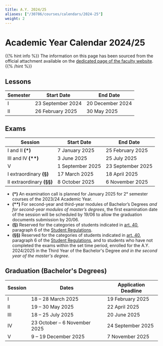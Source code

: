 ```yaml
---
title: A.Y. 2024/25
aliases: ["/30786/courses/calendars/2024-25"]
weight: 2
---
```


# Academic Year Calendar 2024/25

{{% hint info %}}
<i class="fa-solid fa-circle-info" style="color: #74C0FC;"></i> The information on this page has been sourced from the official attachment available on the [dedicated page of the faculty website](https://i3s.web.uniroma1.it/en/programme-calendar).
{{% /hint %}}

## Lessons

| Semester | Start Date        | End Date         |
|----------|-------------------|------------------|
| I        | 23 September 2024 | 20 December 2024 |
| II       | 26 February 2025  | 30 May 2025      |

## Exams

| Session                      | Start Date       | End Date          |
|------------------------------|------------------|-------------------|
| I and II <b>(*)</b>          | 7 January 2025   | 25 February 2025  |
| III and IV <b>(**)</b>       | 3 June 2025      | 25 July 2025      |
| V                            | 1 September 2025 | 23 September 2025 |
| I extraordinary <b>(§)</b>   | 17 March 2025    | 18 April 2025     |
| II extraordinary <b>(§§)</b> | 8 October 2025   | 6 November 2025   |

- **(*)** An examination call is planned for January 2025 for 2° semester courses of the 2023/24 Academic Year.
- **(\*\*)** For second-year and third-year modules of Bachelor’s Degrees _and for second-year modules of master’s degrees_, the first examination date of the session will be scheduled by 19/06 to allow the graduation documents submission by 20/06.
- **(§)** Reserved for the categories of students indicated in [art. 40](https://www.uniroma1.it/en/content/exams), paragraph 6 of the [Student Regulations](https://www.uniroma1.it/en/pagina/student-regulations).
- **(§§)** Reserved for the categories of students indicated in [art. 40](https://www.uniroma1.it/en/content/exams), paragraph 6 of the [Student Regulations](https://www.uniroma1.it/en/pagina/student-regulations), and to students who have not completed the exams within the set time period, enrolled for the A.Y. 2024/2025 in the Third Year of the Bachelor's Degree _and in the second year of the master's degree_.

## Graduation (Bachelor's Degrees)

| Session | Dates                        | Application Deadline |
|---------|------------------------------|----------------------|
| I       | 18 – 28 March 2025           | 19 February 2025     |
| II      | 19 – 30 May 2025             | 22 April 2025        |
| III     | 18 – 25 July 2025            | 20 June 2025         |
| IV      | 23 October – 6 November 2025 | 24 September 2025    |
| V       | 9 – 19 December 2025         | 7 November 2025      |
